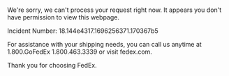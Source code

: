  	


 	

We're sorry, we can't process your request right now. It appears you don't have permission to view this webpage.


Incident Number: 18.144e4317.1696256371.170367b5





For assistance with your shipping needs, you can call us anytime at 1.800.GoFedEx 1.800.463.3339 or visit fedex.com.




Thank you for choosing FedEx.
